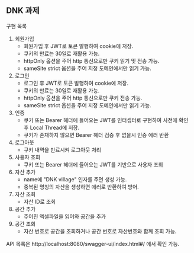 ## DNK 과제
구현 목록
1. 회원가입
   * 회원가입 후 JWT로 토큰 발행하여 cookie에 저장.
   * 쿠키의 만료는 30일로 재활용 가능.
   * httpOnly 옵션을 주어 http 통신으로만 쿠키 읽기 및 전송 가능.
   * sameSite strict 옵션을 주어 지정 도메인에서만 읽기 가능.
2. 로그인 
   * 로그인 후 JWT로 토큰 발행하여 cookie에 저장.
   * 쿠키의 만료는 30일로 재활용 가능.
   * httpOnly 옵션을 주어 http 통신으로만 쿠키 전송 가능.
   * sameSite strict 옵션을 주어 지정 도메인에서만 읽기 가능.
3. 인증
   * 쿠키 또는 Bearer 헤더에 들어오는 JWT를 인터셉터로 구현하여 사전에 확인 후 Local Thread에 저장.
   * 쿠키가 존재하지 않으면 Bearer 헤더 검증 후 없을시 인증 에러 반환
3. 로그아웃
   * 쿠키 내역을 만료시켜 로그아웃 처리
4. 사용자 조회
   * 쿠키 또는 Bearer 헤더에 들어오는 JWT를 기반으로 사용자 조회
5. 자산 추가
    * name에 "DNK village" 인자를 주면 생성 가능.
    * 중복된 명칭의 자산을 생성하면 에러로 반환하여 방어.
5. 자산 조회
   * 자산 ID로 조회
6. 공간 추가
   * 주어진 엑셀파일을 읽어와 공간을 추가
7. 공간 조회
   * 자산 번호로 공간을 조회하거나 공간 번호로 자산번호와 함께 조회 가능.

API 목록은 http://localhost:8080/swagger-ui/index.html#/ 에서 확인 가능.
